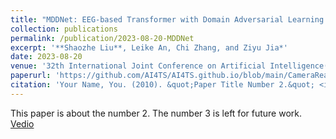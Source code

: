 ```yaml
---
title: "MDDNet: EEG-based Transformer with Domain Adversarial Learning for Major Depression Disorder Diagnosis "
collection: publications
permalink: /publication/2023-08-20-MDDNet
excerpt: '**Shaozhe Liu**, Leike An, Chi Zhang, and Ziyu Jia*'
date: 2023-08-20
venue: '32th International Joint Conference on Artificial Intelligence(<span style=" color: red;">IJCAI-workshop, CCF-A</span>)'
paperurl: 'https://github.com/AI4TS/AI4TS.github.io/blob/main/CameraReadys%201-22%202/11%5CCameraReady%5CIJCAI.pdf'
citation: 'Your Name, You. (2010). &quot;Paper Title Number 2.&quot; <i>Journal 1</i>. 1(2).'
---
```

This paper is about the number 2. The number 3 is left for future work.
[Vedio](https://github.com/AI4TS/AI4TS.github.io/blob/main/CameraReadys%201-22%202/11%5CCameraReady%5CIJCAI.pdf)

